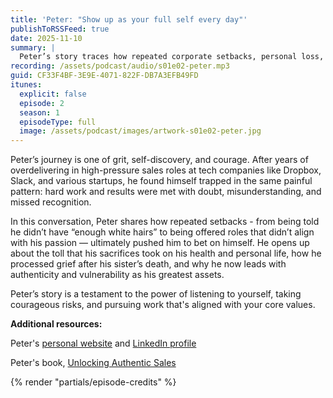 ```yaml
---
title: 'Peter: "Show up as your full self every day"'
publishToRSSFeed: true
date: 2025-11-10
summary: |
  Peter’s story traces how repeated corporate setbacks, personal loss, and deep self-reflection led him to leave high-pressure sales roles, bet on himself, and build a career aligned with his true values.
recording: /assets/podcast/audio/s01e02-peter.mp3
guid: CF33F4BF-3E9E-4071-822F-DB7A3EFB49FD
itunes:
  explicit: false
  episode: 2
  season: 1
  episodeType: full
  image: /assets/podcast/images/artwork-s01e02-peter.jpg
---
```


Peter’s journey is one of grit, self-discovery, and courage. After years of overdelivering in high-pressure sales roles at tech companies like Dropbox, Slack, and various startups, he found himself trapped in the same painful pattern: hard work and results were met with doubt, misunderstanding, and missed recognition.

In this conversation, Peter shares how repeated setbacks - from being told he didn’t have “enough white hairs” to being offered roles that didn’t align with his passion — ultimately pushed him to bet on himself. He opens up about the toll that his sacrifices took on his health and personal life, how he processed grief after his sister’s death, and why he now leads with authenticity and vulnerability as his greatest assets.

Peter’s story is a testament to the power of listening to yourself, taking courageous risks, and pursuing work that's aligned with your core values.

**Additional resources:**

Peter's [personal website](https://www.peterahn.com) and [LinkedIn profile](https://www.linkedin.com/in/peter-ahn-47538511/)

Peter's book, [Unlocking Authentic Sales](https://www.amazon.com/dp/B0FK4LQWLM)

{% render "partials/episode-credits" %}
